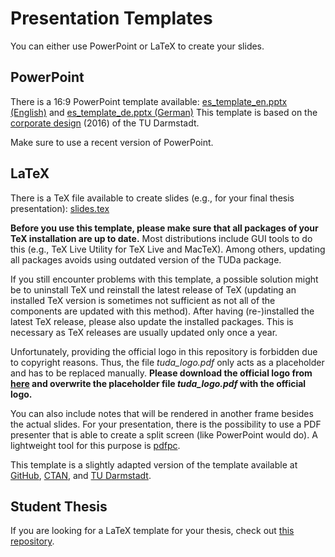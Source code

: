 # Presentation Templates

You can either use PowerPoint or LaTeX to create your slides.


## PowerPoint

There is a 16:9 PowerPoint template available: [es_template_en.pptx (English)](es_template_en.pptx) and [es_template_de.pptx (German)](es_template_de.pptx)
This template is based on the [corporate design](https://www.intern.tu-darmstadt.de/arbeitsmittel/corporate_design_vorlagen/index.de.jsp) (2016) of the TU Darmstadt.

Make sure to use a recent version of PowerPoint.


## LaTeX

There is a TeX file available to create slides (e.g., for your final thesis presentation):
[slides.tex](./slides.tex)

**Before you use this template, please make sure that all packages of your TeX installation are up to date.** Most distributions include GUI tools to do this (e.g., TeX Live Utility for TeX Live and MacTeX). Among others, updating all packages avoids using outdated version of the TUDa package.

If you still encounter problems with this template, a possible solution might be to uninstall TeX und reinstall the latest release of TeX (updating an installed TeX version is sometimes not sufficient as not all of the components are updated with this method). After having (re-)installed the latest TeX release, please also update the installed packages. This is necessary as TeX releases are usually updated only once a year.

Unfortunately, providing the official logo in this repository is forbidden due to copyright reasons.
Thus, the file *tuda_logo.pdf* only acts as a placeholder and has to be replaced manually.
**Please download the official logo from [here](https://download.hrz.tu-darmstadt.de/protected/CE/TUDa_LaTeX/tuda_logo.pdf) and overwrite the placeholder file *tuda_logo.pdf* with the official logo.**

You can also include notes that will be rendered in another frame besides the actual slides.
For your presentation, there is the possibility to use a PDF presenter that is able to create a split screen (like PowerPoint would do).
A lightweight tool for this purpose is [pdfpc](https://pdfpc.github.io/).

This template is a slightly adapted version of the template available at [GitHub](https://github.com/tudace/tuda_latex_templates), [CTAN](https://www.ctan.org/pkg/tuda-ci), and [TU Darmstadt](https://www.ce.tu-darmstadt.de/ce/latex_tuda/index.de.jsp).


## Student Thesis

If you are looking for a LaTeX template for your thesis, check out [this repository](https://github.com/Echtzeitsysteme/Thesis_FG_ES).
